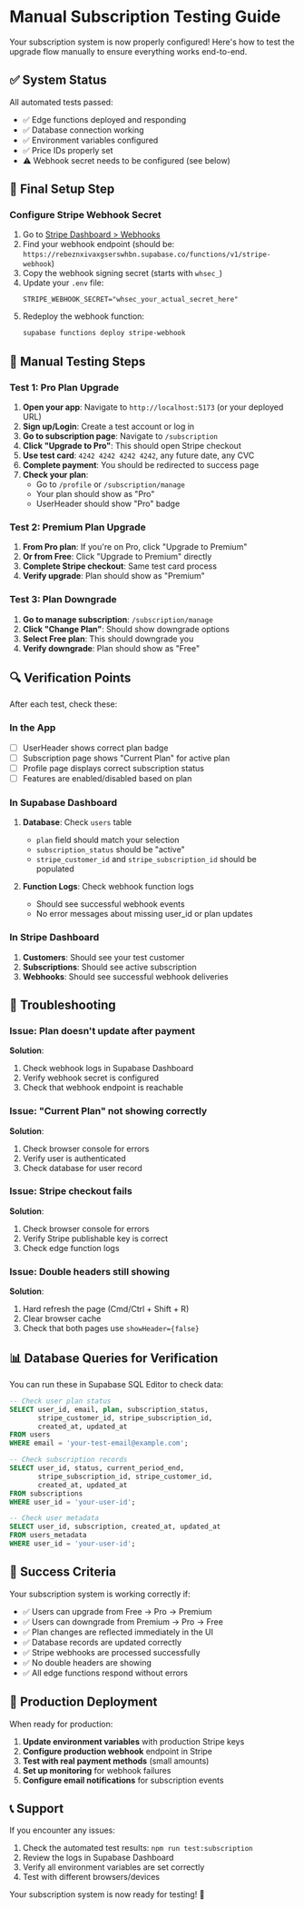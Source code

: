 # Manual Subscription Testing Guide

Your subscription system is now properly configured! Here's how to test the upgrade flow manually to ensure everything works end-to-end.

## ✅ System Status

All automated tests passed:
- ✅ Edge functions deployed and responding
- ✅ Database connection working
- ✅ Environment variables configured
- ✅ Price IDs properly set
- ⚠️ Webhook secret needs to be configured (see below)

## 🔧 Final Setup Step

### Configure Stripe Webhook Secret

1. Go to [Stripe Dashboard > Webhooks](https://dashboard.stripe.com/webhooks)
2. Find your webhook endpoint (should be: `https://rebeznxivaxgserswhbn.supabase.co/functions/v1/stripe-webhook`)
3. Copy the webhook signing secret (starts with `whsec_`)
4. Update your `.env` file:
   ```
   STRIPE_WEBHOOK_SECRET="whsec_your_actual_secret_here"
   ```
5. Redeploy the webhook function:
   ```bash
   supabase functions deploy stripe-webhook
   ```

## 🧪 Manual Testing Steps

### Test 1: Pro Plan Upgrade

1. **Open your app**: Navigate to `http://localhost:5173` (or your deployed URL)
2. **Sign up/Login**: Create a test account or log in
3. **Go to subscription page**: Navigate to `/subscription`
4. **Click "Upgrade to Pro"**: This should open Stripe checkout
5. **Use test card**: `4242 4242 4242 4242`, any future date, any CVC
6. **Complete payment**: You should be redirected to success page
7. **Check your plan**: 
   - Go to `/profile` or `/subscription/manage`
   - Your plan should show as "Pro"
   - UserHeader should show "Pro" badge

### Test 2: Premium Plan Upgrade

1. **From Pro plan**: If you're on Pro, click "Upgrade to Premium"
2. **Or from Free**: Click "Upgrade to Premium" directly
3. **Complete Stripe checkout**: Same test card process
4. **Verify upgrade**: Plan should show as "Premium"

### Test 3: Plan Downgrade

1. **Go to manage subscription**: `/subscription/manage`
2. **Click "Change Plan"**: Should show downgrade options
3. **Select Free plan**: This should downgrade you
4. **Verify downgrade**: Plan should show as "Free"

## 🔍 Verification Points

After each test, check these:

### In the App
- [ ] UserHeader shows correct plan badge
- [ ] Subscription page shows "Current Plan" for active plan
- [ ] Profile page displays correct subscription status
- [ ] Features are enabled/disabled based on plan

### In Supabase Dashboard
1. **Database**: Check `users` table
   - `plan` field should match your selection
   - `subscription_status` should be "active"
   - `stripe_customer_id` and `stripe_subscription_id` should be populated

2. **Function Logs**: Check webhook function logs
   - Should see successful webhook events
   - No error messages about missing user_id or plan updates

### In Stripe Dashboard
1. **Customers**: Should see your test customer
2. **Subscriptions**: Should see active subscription
3. **Webhooks**: Should see successful webhook deliveries

## 🐛 Troubleshooting

### Issue: Plan doesn't update after payment
**Solution**: 
1. Check webhook logs in Supabase Dashboard
2. Verify webhook secret is configured
3. Check that webhook endpoint is reachable

### Issue: "Current Plan" not showing correctly
**Solution**:
1. Check browser console for errors
2. Verify user is authenticated
3. Check database for user record

### Issue: Stripe checkout fails
**Solution**:
1. Check browser console for errors
2. Verify Stripe publishable key is correct
3. Check edge function logs

### Issue: Double headers still showing
**Solution**:
1. Hard refresh the page (Cmd/Ctrl + Shift + R)
2. Clear browser cache
3. Check that both pages use `showHeader={false}`

## 📊 Database Queries for Verification

You can run these in Supabase SQL Editor to check data:

```sql
-- Check user plan status
SELECT user_id, email, plan, subscription_status, 
       stripe_customer_id, stripe_subscription_id,
       created_at, updated_at
FROM users 
WHERE email = 'your-test-email@example.com';

-- Check subscription records
SELECT user_id, status, current_period_end,
       stripe_subscription_id, stripe_customer_id,
       created_at, updated_at
FROM subscriptions 
WHERE user_id = 'your-user-id';

-- Check user metadata
SELECT user_id, subscription, created_at, updated_at
FROM users_metadata 
WHERE user_id = 'your-user-id';
```

## 🎯 Success Criteria

Your subscription system is working correctly if:

- ✅ Users can upgrade from Free → Pro → Premium
- ✅ Users can downgrade from Premium → Pro → Free  
- ✅ Plan changes are reflected immediately in the UI
- ✅ Database records are updated correctly
- ✅ Stripe webhooks are processed successfully
- ✅ No double headers are showing
- ✅ All edge functions respond without errors

## 🚀 Production Deployment

When ready for production:

1. **Update environment variables** with production Stripe keys
2. **Configure production webhook** endpoint in Stripe
3. **Test with real payment methods** (small amounts)
4. **Set up monitoring** for webhook failures
5. **Configure email notifications** for subscription events

## 📞 Support

If you encounter any issues:
1. Check the automated test results: `npm run test:subscription`
2. Review the logs in Supabase Dashboard
3. Verify all environment variables are set correctly
4. Test with different browsers/devices

Your subscription system is now ready for testing! 🎉